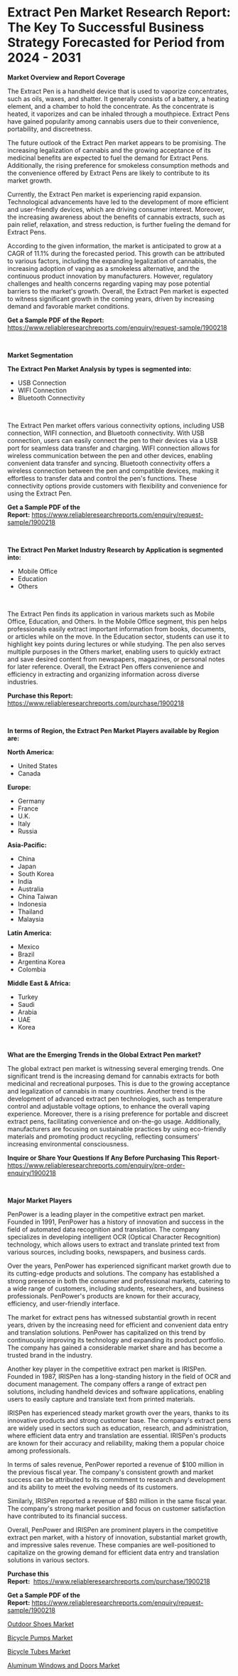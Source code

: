 <p><h1>Extract Pen Market Research Report: The Key To Successful Business Strategy Forecasted for Period from 2024 - 2031</h1></p><p><strong>Market Overview and Report Coverage</strong></p>
<p><p>The Extract Pen is a handheld device that is used to vaporize concentrates, such as oils, waxes, and shatter. It generally consists of a battery, a heating element, and a chamber to hold the concentrate. As the concentrate is heated, it vaporizes and can be inhaled through a mouthpiece. Extract Pens have gained popularity among cannabis users due to their convenience, portability, and discreetness.</p><p>The future outlook of the Extract Pen market appears to be promising. The increasing legalization of cannabis and the growing acceptance of its medicinal benefits are expected to fuel the demand for Extract Pens. Additionally, the rising preference for smokeless consumption methods and the convenience offered by Extract Pens are likely to contribute to its market growth.</p><p>Currently, the Extract Pen market is experiencing rapid expansion. Technological advancements have led to the development of more efficient and user-friendly devices, which are driving consumer interest. Moreover, the increasing awareness about the benefits of cannabis extracts, such as pain relief, relaxation, and stress reduction, is further fueling the demand for Extract Pens.</p><p>According to the given information, the market is anticipated to grow at a CAGR of 11.1% during the forecasted period. This growth can be attributed to various factors, including the expanding legalization of cannabis, the increasing adoption of vaping as a smokeless alternative, and the continuous product innovation by manufacturers. However, regulatory challenges and health concerns regarding vaping may pose potential barriers to the market's growth. Overall, the Extract Pen market is expected to witness significant growth in the coming years, driven by increasing demand and favorable market conditions.</p></p>
<p><strong>Get a Sample PDF of the Report:</strong> <a href="https://www.reliableresearchreports.com/enquiry/request-sample/1900218">https://www.reliableresearchreports.com/enquiry/request-sample/1900218</a></p>
<p>&nbsp;</p>
<p><strong>Market Segmentation</strong></p>
<p><strong>The Extract Pen Market Analysis by types is segmented into:</strong></p>
<p><ul><li>USB Connection</li><li>WIFI Connection</li><li>Bluetooth Connectivity</li></ul></p>
<p>&nbsp;</p>
<p><p>The Extract Pen market offers various connectivity options, including USB connection, WIFI connection, and Bluetooth connectivity. With USB connection, users can easily connect the pen to their devices via a USB port for seamless data transfer and charging. WIFI connection allows for wireless communication between the pen and other devices, enabling convenient data transfer and syncing. Bluetooth connectivity offers a wireless connection between the pen and compatible devices, making it effortless to transfer data and control the pen's functions. These connectivity options provide customers with flexibility and convenience for using the Extract Pen.</p></p>
<p><strong>Get a Sample PDF of the Report:</strong>&nbsp;<a href="https://www.reliableresearchreports.com/enquiry/request-sample/1900218">https://www.reliableresearchreports.com/enquiry/request-sample/1900218</a></p>
<p>&nbsp;</p>
<p><strong>The Extract Pen Market Industry Research by Application is segmented into:</strong></p>
<p><ul><li>Mobile Office</li><li>Education</li><li>Others</li></ul></p>
<p>&nbsp;</p>
<p><p>The Extract Pen finds its application in various markets such as Mobile Office, Education, and Others. In the Mobile Office segment, this pen helps professionals easily extract important information from books, documents, or articles while on the move. In the Education sector, students can use it to highlight key points during lectures or while studying. The pen also serves multiple purposes in the Others market, enabling users to quickly extract and save desired content from newspapers, magazines, or personal notes for later reference. Overall, the Extract Pen offers convenience and efficiency in extracting and organizing information across diverse industries.</p></p>
<p><strong>Purchase this Report:</strong>&nbsp; <a href="https://www.reliableresearchreports.com/purchase/1900218">https://www.reliableresearchreports.com/purchase/1900218</a></p>
<p>&nbsp;</p>
<p><strong>In terms of Region, the Extract Pen Market Players available by Region are:</strong></p>
<p>
    <p> <strong> North America: </strong>
        <ul>
            <li>United States</li>
            <li>Canada</li>
        </ul>
        </p> 
    <p> <strong> Europe: </strong>
        <ul>
            <li>Germany</li>
            <li>France</li>
            <li>U.K.</li>
            <li>Italy</li>
            <li>Russia</li>
        </ul>
        </p> 
    <p> <strong> Asia-Pacific: </strong>
        <ul>
            <li>China</li>
            <li>Japan</li>
            <li>South Korea</li>
            <li>India</li>
            <li>Australia</li>
            <li>China Taiwan</li>
            <li>Indonesia</li>
            <li>Thailand</li>
            <li>Malaysia</li>
        </ul>
        </p> 
    <p> <strong> Latin America: </strong>
        <ul>
            <li>Mexico</li>
            <li>Brazil</li>
            <li>Argentina Korea</li>
            <li>Colombia</li>
        </ul>
        </p> 
    <p> <strong> Middle East & Africa: </strong>
        <ul>
            <li>Turkey</li>
            <li>Saudi</li>
            <li>Arabia</li>
            <li>UAE</li>
            <li>Korea</li>
        </ul>
    </p>
    </p>
<p>&nbsp;</p>
<p><strong>What are the Emerging Trends in the Global Extract Pen market?</strong></p>
<p><p>The global extract pen market is witnessing several emerging trends. One significant trend is the increasing demand for cannabis extracts for both medicinal and recreational purposes. This is due to the growing acceptance and legalization of cannabis in many countries. Another trend is the development of advanced extract pen technologies, such as temperature control and adjustable voltage options, to enhance the overall vaping experience. Moreover, there is a rising preference for portable and discreet extract pens, facilitating convenience and on-the-go usage. Additionally, manufacturers are focusing on sustainable practices by using eco-friendly materials and promoting product recycling, reflecting consumers' increasing environmental consciousness.</p></p>
<p><strong>Inquire or Share Your Questions If Any Before Purchasing This Report</strong>- <a href="https://www.reliableresearchreports.com/enquiry/pre-order-enquiry/1900218">https://www.reliableresearchreports.com/enquiry/pre-order-enquiry/1900218</a></p>
<p>&nbsp;</p>
<p><strong>Major Market Players</strong></p>
<p><p>PenPower is a leading player in the competitive extract pen market. Founded in 1991, PenPower has a history of innovation and success in the field of automated data recognition and translation. The company specializes in developing intelligent OCR (Optical Character Recognition) technology, which allows users to extract and translate printed text from various sources, including books, newspapers, and business cards.</p><p>Over the years, PenPower has experienced significant market growth due to its cutting-edge products and solutions. The company has established a strong presence in both the consumer and professional markets, catering to a wide range of customers, including students, researchers, and business professionals. PenPower's products are known for their accuracy, efficiency, and user-friendly interface.</p><p>The market for extract pens has witnessed substantial growth in recent years, driven by the increasing need for efficient and convenient data entry and translation solutions. PenPower has capitalized on this trend by continuously improving its technology and expanding its product portfolio. The company has gained a considerable market share and has become a trusted brand in the industry.</p><p>Another key player in the competitive extract pen market is IRISPen. Founded in 1987, IRISPen has a long-standing history in the field of OCR and document management. The company offers a range of extract pen solutions, including handheld devices and software applications, enabling users to easily capture and translate text from printed materials.</p><p>IRISPen has experienced steady market growth over the years, thanks to its innovative products and strong customer base. The company's extract pens are widely used in sectors such as education, research, and administration, where efficient data entry and translation are essential. IRISPen's products are known for their accuracy and reliability, making them a popular choice among professionals.</p><p>In terms of sales revenue, PenPower reported a revenue of $100 million in the previous fiscal year. The company's consistent growth and market success can be attributed to its commitment to research and development and its ability to meet the evolving needs of its customers.</p><p>Similarly, IRISPen reported a revenue of $80 million in the same fiscal year. The company's strong market position and focus on customer satisfaction have contributed to its financial success.</p><p>Overall, PenPower and IRISPen are prominent players in the competitive extract pen market, with a history of innovation, substantial market growth, and impressive sales revenue. These companies are well-positioned to capitalize on the growing demand for efficient data entry and translation solutions in various sectors.</p></p>
<p><strong>Purchase this Report:</strong>&nbsp;&nbsp;<a href="https://www.reliableresearchreports.com/purchase/1900218">https://www.reliableresearchreports.com/purchase/1900218</a></p>
<p></p>
<p><strong>Get a Sample PDF of the Report:</strong>&nbsp;<a href="https://www.reliableresearchreports.com/enquiry/request-sample/1900218">https://www.reliableresearchreports.com/enquiry/request-sample/1900218</a></p>
<p><p><a href="https://github.com/chartsaturn/Market-Research-Report-List-1/blob/main/outdoor-shoes-market.md">Outdoor Shoes Market</a></p><p><a href="https://github.com/jhcraigie/Market-Research-Report-List-1/blob/main/bicycle-pumps-market.md">Bicycle Pumps Market</a></p><p><a href="https://github.com/beatblasta/Market-Research-Report-List-1/blob/main/bicycle-tubes-market.md">Bicycle Tubes Market</a></p><p><a href="https://github.com/Triciasol/Market-Research-Report-List-1/blob/main/aluminum-windows-and-doors-market.md">Aluminum Windows and Doors Market</a></p></p>